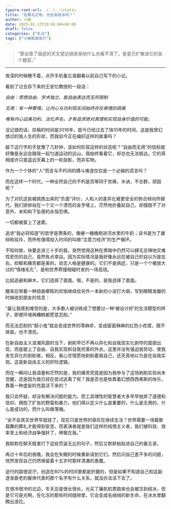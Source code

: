 ```yaml
---
typora-root-url: ./..\..\static
title: "在极北之地，光也会结冰吗？"
author: 小碗
date: 2025-02-13T19:01:04+08:00
draft: false
categories: ["札记"]
tags: ["小碗和朋友们"]
---
```


> “那台患了癌症的天文望远镜渐渐地什么也看不清了。星星已扩散进它的各个器官。”

---

夜深的时候睡不着，点开手机备忘录翻看以前自己写下的小记。

看到了过去存下来的王安忆教授的一段话：

*自由：思想自由、学术独立、能自由表达而无所限制*

*无用：有一种警惕，让内心与功利现实间始终存在审慎的疏离*

*唯有内心远离功利、淡化声名，才有追求绝对真理和实现自身价值的可能。*

没记错的话，存稿的时间是2016年，距今已经过去了快10年的时间，这是我曾幻想过的我人生的形状，而我如今正在编织这样的故事吗？

敲下这行字的手犹豫了几秒钟，该如何形容这样的状态呢？“自由而无用”的信标就好像是永远会跟我一起匀速运动的远山，我始终看着它，却总也无法抵达。它的真相或许只是遥远天幕上的一轮投影，而非实物。

作为一个个体的“人”而言与不朽间的搏斗难道仅仅是一个必输的谎言吗？

而在这样一个时代，一种全然自己的不朽是否等同于贫瘠，木讷，不合群，顽固呢？

为了对抗这些被挑拣出来的“负面”评价，人和人的差异化被更安全的弥合倾向所替代，我们排排站在一个又一个漂亮的金字塔上，茫然地折叠起自己，却摆脱不了对意外、未知和下坠感的永恒恐惧。

一切都被蒙上了迷雾。

追求“我必将知道”的哲学是萧条的，像被一桶桶倒进河水里的牛奶；读书是为了雄辩和驳斥，而所有值得投入时间的叫做“注意力经济”的生产循环。

不知何故，快要走进三十岁的我，突然觉得这种在黑暗中仍然可以肆无忌惮地灾难性悲伤的自己，竟然有点幸运。因为实际情况是我好像永远在被自己的自以为是左右，抑郁和痛苦都是美的，自恋人格是健康的。它们不是病症，只是一个个被放大过的“情绪毛孔”，是和世界莽撞相碰时发的一场高烧。

比起逃避和麻木，它们选择了直面。哦，不是的，是我选择了直面。

醒来后带着一种扭曲晕眩的欢愉继续给另外一本新的小说打大纲，写到眼睛发酸的时候收到朋友的信息：

“最让我感到难受的是，大多数人被训练成了想要过一种‘被设计好’的生活模型的样子，即便环境再糟糕都愿意忍耐。”

而无法忍耐的“胆小鬼”就会变成世界的荨麻疹，变成密密麻麻的红色小疙瘩，既不体面，也不漂亮。

在新自由主义浪潮风靡的当下，剥削早已不再以异化和自我现实化剥夺的面貌出现，而是披上了自由、自我实现和自我完善的外衣。这里并没有强迫我劳动、使我发生异化的剥削者。相反，我心甘情愿地剥削着我自己，还天真地以为是在自我实现。这是新自由主义的奸险逻辑。

而在一瞬间让我语塞和茫然的是，我的痛苦究竟是因为我参与了这场剥削实验尚未觉醒，还是因为我已经在尝试逃离了呢？我是否也是依靠着幻想西西弗斯的快乐，靠着一种虚妄的充盈活下来的？

我只会怀疑，却没有解决问题的能力。而工具理性的智慧者大多早早抛弃了道德和信仰，拥抱了扩张的野蛮和暴力，他们得以定义什么是重要的，什么是无用的，什么是成功的，而什么叫做落魄。

“会不会其实世界早就挂了，现在只是世界的骨灰在继续生活？世界需要一场载歌载舞的葬礼才能得到安息，而表演者就是我们这样的纯恨主义者，我们被科技、效率至上和经济战争强奸了，伸冤在我。”

我默默在聊天框里打下这些荒诞无比的句子，然后又默默粘贴进自己的备忘录。

再过十年后的夜晚，我会在失眠的时候重新读到它们，然后问自己差不多的问题，恍然发现自己仍然保留着十五岁时那样清澈的愚蠢。

逆行的路很泥泞，创造在80%的时间里都是折磨的，但是如果不知道自己和这副逐渐衰老的躯体代表的那个名字有什么关系，就没办法活下去了。

在很冷很冷的北边，冬天总是很长很长，光买了廉航机票跑来也会被冻到结冰，但是它可是光啊，在化冻的那些时间缝隙里，它会变成毛绒绒的新生命，在冰水里翻腾出浪花。









